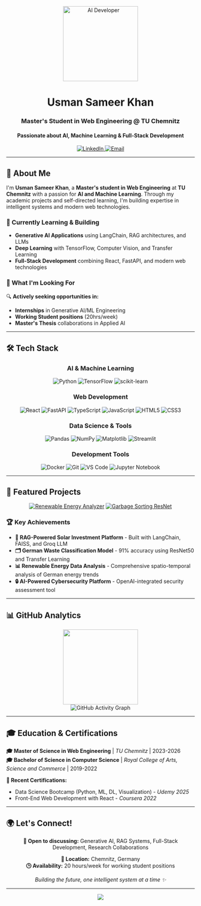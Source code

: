 <div align="center">
  <img src="https://raw.githubusercontent.com/Tarikul-Islam-Anik/Animated-Fluent-Emojis/master/Emojis/People%20with%20professions/Man%20Technologist%20Medium%20Skin%20Tone.png" alt="AI Developer" width="200"/>
</div>

<h1 align="center">
  <b>Usman Sameer Khan</b>
</h1>

<h3 align="center">
  Master's Student in Web Engineering @ TU Chemnitz
</h3>

<h4 align="center">
  Passionate about AI, Machine Learning & Full-Stack Development
</h4>

<div align="center">
  <a href="https://www.linkedin.com/in/usman-sameer-khan" target="_blank">
    <img src="https://img.shields.io/badge/LinkedIn-0077B5?style=for-the-badge&logo=linkedin&logoColor=white" alt="LinkedIn"/>
  </a>
  <a href="mailto:usmankhan87015@gmail.com">
    <img src="https://img.shields.io/badge/Gmail-D14836?style=for-the-badge&logo=gmail&logoColor=white" alt="Email"/>
  </a>
  
</div>

---

## 🚀 About Me

I'm **Usman Sameer Khan**, a **Master's student in Web Engineering** at **TU Chemnitz** with a passion for **AI and Machine Learning**. Through my academic projects and self-directed learning, I'm building expertise in intelligent systems and modern web technologies.

### 🎯 Currently Learning & Building

- **Generative AI Applications** using LangChain, RAG architectures, and LLMs
- **Deep Learning** with TensorFlow, Computer Vision, and Transfer Learning
- **Full-Stack Development** combining React, FastAPI, and modern web technologies

### 💼 What I'm Looking For

🔍 **Actively seeking opportunities in:**

- **Internships** in Generative AI/ML Engineering
- **Working Student positions** (20hrs/week)
- **Master's Thesis** collaborations in Applied AI

---

## 🛠️ Tech Stack

<div align="center">

### **AI & Machine Learning**

![Python](https://img.shields.io/badge/Python-14354C.svg?style=for-the-badge&logo=python&logoColor=white)
![TensorFlow](https://img.shields.io/badge/TensorFlow-%23FF6F00.svg?style=for-the-badge&logo=TensorFlow&logoColor=white)
![scikit-learn](https://img.shields.io/badge/scikit--learn-%23F7931E.svg?style=for-the-badge&logo=scikit-learn&logoColor=white)

### **Web Development**

![React](https://img.shields.io/badge/React-%2320232a.svg?style=for-the-badge&logo=react&logoColor=%2361DAFB)
![FastAPI](https://img.shields.io/badge/FastAPI-005571?style=for-the-badge&logo=fastapi)
![TypeScript](https://img.shields.io/badge/TypeScript-%23007ACC.svg?style=for-the-badge&logo=typescript&logoColor=white)
![JavaScript](https://img.shields.io/badge/JavaScript-%23323330.svg?style=for-the-badge&logo=javascript&logoColor=%23F7DF1E)
![HTML5](https://img.shields.io/badge/HTML5-%23E34F26.svg?style=for-the-badge&logo=html5&logoColor=white)
![CSS3](https://img.shields.io/badge/CSS3-%231572B6.svg?style=for-the-badge&logo=css3&logoColor=white)

### **Data Science & Tools**

![Pandas](https://img.shields.io/badge/Pandas-%23150458.svg?style=for-the-badge&logo=pandas&logoColor=white)
![NumPy](https://img.shields.io/badge/Numpy-%23013243.svg?style=for-the-badge&logo=numpy&logoColor=white)
![Matplotlib](https://img.shields.io/badge/Matplotlib-%23ffffff.svg?style=for-the-badge&logo=Matplotlib&logoColor=black)
![Streamlit](https://img.shields.io/badge/Streamlit-%23FE4B4B.svg?style=for-the-badge&logo=streamlit&logoColor=white)

### **Development Tools**

![Docker](https://img.shields.io/badge/Docker-%230db7ed.svg?style=for-the-badge&logo=docker&logoColor=white)
![Git](https://img.shields.io/badge/Git-%23F05033.svg?style=for-the-badge&logo=git&logoColor=white)
![VS Code](https://img.shields.io/badge/VS%20Code-0078d4.svg?style=for-the-badge&logo=visual-studio-code&logoColor=white)
![Jupyter Notebook](https://img.shields.io/badge/Jupyter-%23FA0F00.svg?style=for-the-badge&logo=jupyter&logoColor=white)

</div>

---

## 🎯 Featured Projects

<div align="center">
  
[![Renewable Energy Analyzer](https://github-readme-stats.vercel.app/api/pin/?username=muhammadusman876&repo=renewable-analyzer&theme=dark&hide_border=true)](https://github.com/muhammadusman876/renewable-analyzer)
[![Garbage Sorting ResNet](https://github-readme-stats.vercel.app/api/pin/?username=muhammadusman876&repo=garbage_sorting_germany_resnet&theme=dark&hide_border=true)](https://github.com/muhammadusman876/garbage_sorting_germany_resnet)

</div>

### 🏆 Key Achievements

- **🌱 RAG-Powered Solar Investment Platform** - Built with LangChain, FAISS, and Groq LLM
- **🗂️ German Waste Classification Model** - 91% accuracy using ResNet50 and Transfer Learning
- **📊 Renewable Energy Data Analysis** - Comprehensive spatio-temporal analysis of German energy trends
- **🔒 AI-Powered Cybersecurity Platform** - OpenAI-integrated security assessment tool

---

## 📊 GitHub Analytics

<div align="center">
  <img height="200em" src="https://github-readme-stats.vercel.app/api/top-langs/?username=muhammadusman876&layout=compact&langs_count=8&theme=react&hide_border=true&bg_color=0D1117&title_color=58A6FF&text_color=C9D1D9"/>
</div>

<div align="center">
  <img src="https://github-readme-activity-graph.vercel.app/graph?username=muhammadusman876&theme=react-dark&hide_border=true&area=true&bg_color=0D1117&color=58A6FF&line=58A6FF&point=FFFFFF" alt="GitHub Activity Graph"/>
</div>

---

## 🎓 Education & Certifications

**🎓 Master of Science in Web Engineering** | _TU Chemnitz_ | 2023-2026  
**🎓 Bachelor of Science in Computer Science** | _Royal College of Arts, Science and Commerce_ | 2019-2022

**📜 Recent Certifications:**

- Data Science Bootcamp (Python, ML, DL, Visualization) - _Udemy 2025_
- Front-End Web Development with React - _Coursera 2022_

---

## 🌍 Let's Connect!

<div align="center">
  
**💬 Open to discussing:** Generative AI, RAG Systems, Full-Stack Development, Research Collaborations

**📍 Location:** Chemnitz, Germany  
**🕒 Availability:** 20 hours/week for working student positions

<i>Building the future, one intelligent system at a time ✨</i>

</div>

---

<div align="center">
  <img src="https://capsule-render.vercel.app/api?type=waving&color=gradient&height=100&section=footer"/>
</div>
